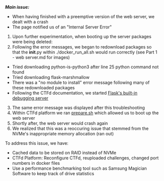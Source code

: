 ***Main issue:***
- When having finished with a preemptive version of the web server, we dealt with a crash
- The page notified us of an "Internal Server Error"

1) Upon further experimentation, when booting up the server packages were being deleted:
2) Following the error messages, we began to redownload packages so that the __init__.py within ./docker_run_all.sh would run correctly (see Part 1 - web server.md for images)
  - Tried downloading python-is-python3 after line 25 python command not found
  - Tried downloading flask-marshmallow
  - There was a "no module to install" error message following many of these redownloaded packages
  - Following the CTFd documentation, we started [Flask's built-in debugging server](https://docs.ctfd.io/docs/deployment/installation/)

3) The same error message was displayed after this troubleshooting
5) Within CTFd platform we ran [prepare.sh](https://github.com/CTFd/CTFd/blob/master/prepare.sh) which allowed us to boot up the web server
6) Shortly after, the web server would crash again
7) We realized that this was a reoccuring issue that stemmed from the NVMe's inappropriate memory allocation (ran out)

To address this issue, we have:
- Cached data to be stored on RAID instead of NVMe
- CTFd Platform: Reconfigure CTFd, reuploaded challenges, changed port numbers in docker files
- Use a performance benchmarking tool such as Samsung Magician Software to keep track of drive statistics
